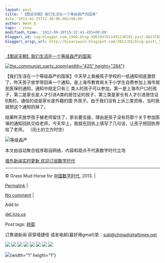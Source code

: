 ```yaml
--- 
layout: post 
title: "【图说天朝】我们生活在一个等级森严的国家" 
date:'2013-02-25T12:30:00.001+08:00' 
author: Wenh Q
tags: - view
modified\_time: '2013-09-30T15:32:41.455+08:00' 
blogger\_id: tag:blogger.com,1999:blog-4961947611491238191.post-4823785131171002656
blogger\_orig\_url: http://binaryware.blogspot.com/2013/02/blog-post\_5995.html
---
```

[【图说天朝】我们生活在一个等级森严的国家](http://feedproxy.google.com/~r/chinagfwblog/~3/USaInZtXC3w/):

[![](https://meilizhongguo.biz/chinese/files/2013/02/the_communist_party_zoom1.jpg "the_communist_party_zoom"){width="425"
height="284"}](https://meilizhongguo.biz/chinese/files/2013/02/the_communist_party_zoom1.jpg)



<div>

<div>

【我们生活在一个等级森严的国家】今天早上我被孩子学校的一纸通知彻底激怒了，昨天孩子放学带回来一个通知，是上海市教育局关于小学生自费参加上海市居民医保的通知，通知中规定只有三
类人的孩子可以参加，第一是上海市户口的孩子，第二是家长是人才引进A类的居住证的孩子，第三类是家长有人才引进居住证B类的，通俗的说是家长是外籍的国
外孩子。由于我们没有上诉三类资格，当时我就把这个通知扔掉了。

结果昨天放学孩子被老师留住了，家长要去接，理由是孩子没有将那个关于参加医保的通知回执交给老师，今天早上，我就在回执上填写了几句话，让孩子把回执带给了老师。 （闰土的立方时空）

![等级森严](http://photo.l99.com/bigger/31/1361501069847_50nph7.jpg)

</div>

<div>

</div>

</div>

本文由自动聚合程序取自网络，内容和观点不代表数字时代立场

[墙外新闻实时更新 欢迎订阅数字时代](http://eepurl.com/mstlf)




------------------------------------------------------------------------

© Grass Mud Horse for [中国数字时代](https://meilizhongguo.biz/chinese),
2013. |

[Permalink](https://meilizhongguo.biz/chinese/2013/02/%e6%88%91%e4%bb%ac%e7%94%9f%e6%b4%bb%e5%9c%a8%e4%b8%80%e4%b8%aa%e7%ad%89%e7%ba%a7%e6%a3%ae%e4%b8%a5%e7%9a%84%e5%9b%bd%e5%ae%b6/)
|

[No
comment](https://meilizhongguo.biz/chinese/2013/02/%e6%88%91%e4%bb%ac%e7%94%9f%e6%b4%bb%e5%9c%a8%e4%b8%80%e4%b8%aa%e7%ad%89%e7%ba%a7%e6%a3%ae%e4%b8%a5%e7%9a%84%e5%9b%bd%e5%ae%b6/#comments)
|

Add to

[del.icio.us](http://del.icio.us/post?url=https://meilizhongguo.biz/chinese/2013/02/%e6%88%91%e4%bb%ac%e7%94%9f%e6%b4%bb%e5%9c%a8%e4%b8%80%e4%b8%aa%e7%ad%89%e7%ba%a7%e6%a3%ae%e4%b8%a5%e7%9a%84%e5%9b%bd%e5%ae%b6/&title=%E3%80%90%E5%9B%BE%E8%AF%B4%E5%A4%A9%E6%9C%9D%E3%80%91%E6%88%91%E4%BB%AC%E7%94%9F%E6%B4%BB%E5%9C%A8%E4%B8%80%E4%B8%AA%E7%AD%89%E7%BA%A7%E6%A3%AE%E4%B8%A5%E7%9A%84%E5%9B%BD%E5%AE%B6)





Post tags:
[转载](https://meilizhongguo.biz/chinese/tag/%e8%bd%ac%e8%bd%bd/?category=18271)



订靠谱新闻 获穿墙捷径
请发电邮(最好用gmail)至：sub@chinadigitaltimes.net







<div>

[![](http://feeds.feedburner.com/~ff/chinagfwblog?d=yIl2AUoC8zA)](http://feeds.feedburner.com/~ff/chinagfwblog?a=USaInZtXC3w:A3hKypZV0nc:yIl2AUoC8zA)
[![](http://feeds.feedburner.com/~ff/chinagfwblog?i=USaInZtXC3w:A3hKypZV0nc:-BTjWOF_DHI)](http://feeds.feedburner.com/~ff/chinagfwblog?a=USaInZtXC3w:A3hKypZV0nc:-BTjWOF_DHI)
[![](http://feeds.feedburner.com/~ff/chinagfwblog?i=USaInZtXC3w:A3hKypZV0nc:F7zBnMyn0Lo)](http://feeds.feedburner.com/~ff/chinagfwblog?a=USaInZtXC3w:A3hKypZV0nc:F7zBnMyn0Lo)
[![](http://feeds.feedburner.com/~ff/chinagfwblog?i=USaInZtXC3w:A3hKypZV0nc:V_sGLiPBpWU)](http://feeds.feedburner.com/~ff/chinagfwblog?a=USaInZtXC3w:A3hKypZV0nc:V_sGLiPBpWU)
[![](http://feeds.feedburner.com/~ff/chinagfwblog?d=qj6IDK7rITs)](http://feeds.feedburner.com/~ff/chinagfwblog?a=USaInZtXC3w:A3hKypZV0nc:qj6IDK7rITs)
[![](http://feeds.feedburner.com/~ff/chinagfwblog?d=l6gmwiTKsz0)](http://feeds.feedburner.com/~ff/chinagfwblog?a=USaInZtXC3w:A3hKypZV0nc:l6gmwiTKsz0)
[![](http://feeds.feedburner.com/~ff/chinagfwblog?i=USaInZtXC3w:A3hKypZV0nc:gIN9vFwOqvQ)](http://feeds.feedburner.com/~ff/chinagfwblog?a=USaInZtXC3w:A3hKypZV0nc:gIN9vFwOqvQ)
[![](http://feeds.feedburner.com/~ff/chinagfwblog?d=TzevzKxY174)](http://feeds.feedburner.com/~ff/chinagfwblog?a=USaInZtXC3w:A3hKypZV0nc:TzevzKxY174)

</div>

![](http://feeds.feedburner.com/~r/chinagfwblog/~4/USaInZtXC3w){width="1"
height="1"}
